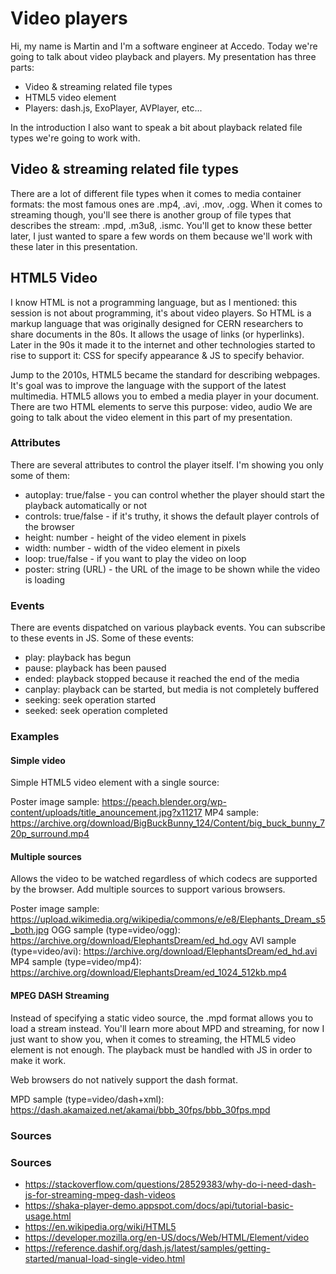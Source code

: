 # Video players

Hi, my name is Martin and I'm a software engineer at Accedo.
Today we're going to talk about video playback and players.
My presentation has three parts:

- Video & streaming related file types
- HTML5 video element
- Players: dash.js, ExoPlayer, AVPlayer, etc...

In the introduction I also want to speak a bit about playback related file types we're going to work with.

## Video & streaming related file types

There are a lot of different file types when it comes to media container formats: the most famous ones are .mp4, .avi, .mov, .ogg.
When it comes to streaming though, you'll see there is another group of file types that describes the stream: .mpd, .m3u8, .ismc.
You'll get to know these better later, I just wanted to spare a few words on them because we'll work with these later in this presentation.

## HTML5 Video

I know HTML is not a programming language, but as I mentioned: this session is not about programming, it's about video players.
So HTML is a markup language that was originally designed for CERN researchers to share documents in the 80s. It allows the usage of links (or hyperlinks).
Later in the 90s it made it to the internet and other technologies started to rise to support it: CSS for specify appearance & JS to specify behavior.

Jump to the 2010s, HTML5 became the standard for describing webpages. It's goal was to improve the language with the support of the latest multimedia.
HTML5 allows you to embed a media player in your document. There are two HTML elements to serve this purpose: video, audio
We are going to talk about the video element in this part of my presentation.

### Attributes

There are several attributes to control the player itself. I'm showing you only some of them:

- autoplay: true/false  - you can control whether the player should start the playback automatically or not
- controls: true/false  - if it's truthy, it shows the default player controls of the browser
- height: number        - height of the video element in pixels
- width: number         - width of the video element in pixels
- loop: true/false      - if you want to play the video on loop
- poster: string (URL)  - the URL of the image to be shown while the video is loading

### Events

There are events dispatched on various playback events. You can subscribe to these events in JS. Some of these events:

- play: playback has begun
- pause: playback has been paused
- ended: playback stopped because it reached the end of the media
- canplay: playback can be started, but media is not completely buffered
- seeking: seek operation started
- seeked: seek operation completed

### Examples

#### Simple video

Simple HTML5 video element with a single source:

Poster image sample: <https://peach.blender.org/wp-content/uploads/title_anouncement.jpg?x11217>
MP4 sample: <https://archive.org/download/BigBuckBunny_124/Content/big_buck_bunny_720p_surround.mp4>

#### Multiple sources

Allows the video to be watched regardless of which codecs are supported by the browser.
Add multiple sources to support various browsers.

Poster image sample: <https://upload.wikimedia.org/wikipedia/commons/e/e8/Elephants_Dream_s5_both.jpg>
OGG sample (type=video/ogg): <https://archive.org/download/ElephantsDream/ed_hd.ogv>
AVI sample (type=video/avi): <https://archive.org/download/ElephantsDream/ed_hd.avi>
MP4 sample (type=video/mp4): <https://archive.org/download/ElephantsDream/ed_1024_512kb.mp4>

#### MPEG DASH Streaming

Instead of specifying a static video source, the .mpd format allows you to load a stream instead.
You'll learn more about MPD and streaming, for now I just want to show you, when it comes to streaming,
the HTML5 video element is not enough. The playback must be handled with JS in order to make it work.

Web browsers do not natively support the dash format.

MPD sample (type=video/dash+xml): <https://dash.akamaized.net/akamai/bbb_30fps/bbb_30fps.mpd>

### Sources

### Sources

- <https://stackoverflow.com/questions/28529383/why-do-i-need-dash-js-for-streaming-mpeg-dash-videos>
- <https://shaka-player-demo.appspot.com/docs/api/tutorial-basic-usage.html>
- <https://en.wikipedia.org/wiki/HTML5>
- <https://developer.mozilla.org/en-US/docs/Web/HTML/Element/video>
- <https://reference.dashif.org/dash.js/latest/samples/getting-started/manual-load-single-video.html>
